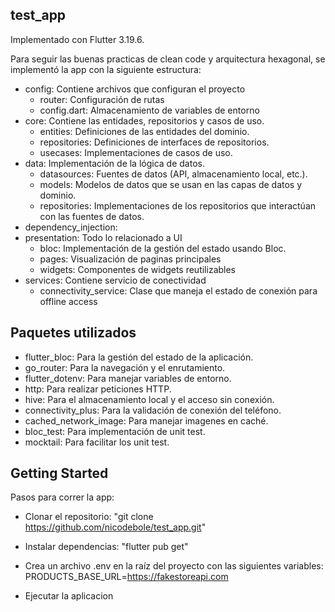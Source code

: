 ## test_app

Implementado con Flutter 3.19.6.

Para seguir las buenas practicas de clean code y arquitectura hexagonal, se implementó la app con la siguiente estructura:

- config: Contiene archivos que configuran el proyecto
    - router: Configuración de rutas
    - config.dart: Almacenamiento de variables de entorno
- core: Contiene las entidades, repositorios y casos de uso.
    - entities: Definiciones de las entidades del dominio.
    - repositories: Definiciones de interfaces de repositorios.
    - usecases: Implementaciones de casos de uso.
- data: Implementación de la lógica de datos.
    - datasources: Fuentes de datos (API, almacenamiento local, etc.).
    - models: Modelos de datos que se usan en las capas de datos y dominio.
    - repositories: Implementaciones de los repositorios que interactúan con las fuentes de datos.
- dependency_injection:
- presentation: Todo lo relacionado a UI
    - bloc: Implementación de la gestión del estado usando Bloc.
    - pages: Visualización de paginas principales
    - widgets: Componentes de widgets reutilizables
- services: Contiene servicio de conectividad
    - connectivity_service: Clase que maneja el estado de conexión para offline access

## Paquetes utilizados
- flutter_bloc: Para la gestión del estado de la aplicación.
- go_router: Para la navegación y el enrutamiento.
- flutter_dotenv: Para manejar variables de entorno.
- http: Para realizar peticiones HTTP.
- hive: Para el almacenamiento local y el acceso sin conexión.
- connectivity_plus: Para la validación de conexión del teléfono.
- cached_network_image: Para manejar imagenes en caché.
- bloc_test: Para implementación de unit test.
- mocktail: Para facilitar los unit test.

## Getting Started

Pasos para correr la app:
- Clonar el repositorio:
"git clone https://github.com/nicodebole/test_app.git"

- Instalar dependencias:
"flutter pub get"

- Crea un archivo .env en la raíz del proyecto con las siguientes variables:
PRODUCTS_BASE_URL=https://fakestoreapi.com

- Ejecutar la aplicacion
